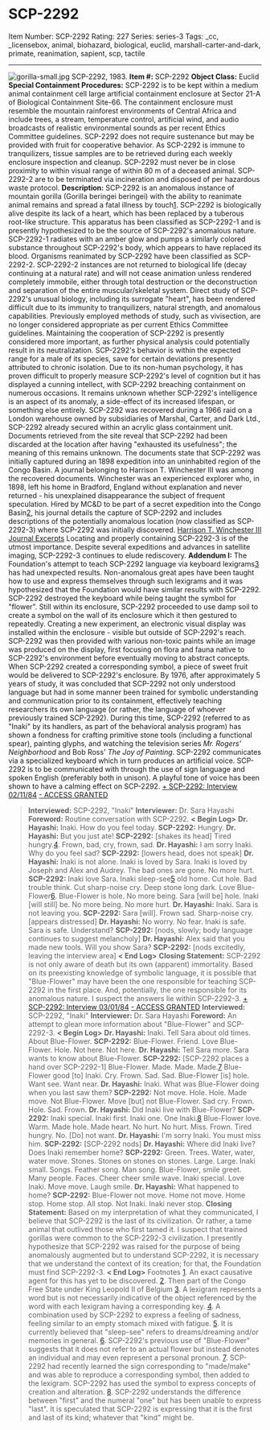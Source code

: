 # SCP-2292
Item Number: SCP-2292
Rating: 227
Series: series-3
Tags: _cc, _licensebox, animal, biohazard, biological, euclid, marshall-carter-and-dark, primate, reanimation, sapient, scp, tactile

---

![gorilla-small.jpg](https://scp-wiki.wdfiles.com/local--files/scp-2292/gorilla-small.jpg)
SCP-2292, 1983.
**Item #:** SCP-2292
**Object Class:** Euclid
**Special Containment Procedures:** SCP-2292 is to be kept within a medium animal containment cell large artificial containment enclosure at Sector 21-A of Biological Containment Site-66. The containment enclosure must resemble the mountain rainforest environments of Central Africa and include trees, a stream, temperature control, artificial wind, and audio broadcasts of realistic environmental sounds as per recent Ethics Committee guidelines. SCP-2292 does not require sustenance but may be provided with fruit for cooperative behavior.
As SCP-2292 is immune to tranquilizers, tissue samples are to be retrieved during each weekly enclosure inspection and cleanup. SCP-2292 must never be in close proximity to within visual range of within 80 m of a deceased animal. SCP-2292-2 are to be terminated via incineration and disposed of per hazardous waste protocol.
**Description:** SCP-2292 is an anomalous instance of mountain gorilla (Gorilla beringei beringei) with the ability to reanimate animal remains and spread a fatal illness by touch[1](javascript:;). SCP-2292 is biologically alive despite its lack of a heart, which has been replaced by a tuberous root-like structure. This apparatus has been classified as SCP-2292-1 and is presently hypothesized to be the source of SCP-2292's anomalous nature. SCP-2292-1 radiates with an amber glow and pumps a similarly colored substance throughout SCP-2292's body, which appears to have replaced its blood.
Organisms reanimated by SCP-2292 have been classified as SCP-2292-2. SCP-2292-2 instances are not returned to biological life (decay continuing at a natural rate) and will not cease animation unless rendered completely immobile, either through total destruction or the deconstruction and separation of the entire muscular/skeletal system.
Direct study of SCP-2292's unusual biology, including its surrogate "heart", has been rendered difficult due to its immunity to tranquilizers, natural strength, and anomalous capabilities. Previously employed methods of study, such as vivisection, are no longer considered appropriate as per current Ethics Committee guidelines. Maintaining the cooperation of SCP-2292 is presently considered more important, as further physical analysis could potentially result in its neutralization.
SCP-2292's behavior is within the expected range for a male of its species, save for certain deviations presently attributed to chronic isolation. Due to its non-human psychology, it has proven difficult to properly measure SCP-2292's level of cognition but it has displayed a cunning intellect, with SCP-2292 breaching containment on numerous occasions. It remains unknown whether SCP-2292's intelligence is an aspect of its anomaly, a side-effect of its increased lifespan, or something else entirely.
SCP-2292 was recovered during a 1966 raid on a London warehouse owned by subsidiaries of Marshal, Carter, and Dark Ltd., SCP-2292 already secured within an acrylic glass containment unit. Documents retrieved from the site reveal that SCP-2292 had been discarded at the location after having "exhausted its usefulness"; the meaning of this remains unknown. The documents state that SCP-2292 was initially captured during an 1898 expedition into an uninhabited region of the Congo Basin.
A journal belonging to Harrison T. Winchester III was among the recovered documents. Winchester was an experienced explorer who, in 1898, left his home in Bradford, England without explanation and never returned - his unexplained disappearance the subject of frequent speculation. Hired by MC&D to be part of a secret expedition into the Congo Basin[2](javascript:;), his journal details the capture of SCP-2292 and includes descriptions of the potentially anomalous location (now classified as SCP-2292-3) where SCP-2292 was initially discovered.
[Harrison T. Winchester III Journal Excerpts](http://www.scp-wiki.net/harrison-t-winchester-iii-journal-excerpts)
Locating and properly containing SCP-2292-3 is of the utmost importance. Despite several expeditions and advances in satellite imaging, SCP-2292-3 continues to elude rediscovery.
**Addendum I:** The Foundation's attempt to teach SCP-2292 language via keyboard lexigrams[3](javascript:;) has had unexpected results. Non-anomalous great apes have been taught how to use and express themselves through such lexigrams and it was hypothesized that the Foundation would have similar results with SCP-2292.
SCP-2292 destroyed the keyboard while being taught the symbol for "flower". Still within its enclosure, SCP-2292 proceeded to use damp soil to create a symbol on the wall of its enclosure which it then gestured to repeatedly. Creating a new experiment, an electronic visual display was installed within the enclosure - visible but outside of SCP-2292's reach. SCP-2292 was then provided with various non-toxic paints while an image was produced on the display, first focusing on flora and fauna native to SCP-2292's environment before eventually moving to abstract concepts.
When SCP-2292 created a corresponding symbol, a piece of sweet fruit would be delivered to SCP-2292's enclosure. By 1976, after approximately 5 years of study, it was concluded that SCP-2292 not only understood language but had in some manner been trained for symbolic understanding and communication prior to its containment, effectively teaching researchers its own language (or rather, the language of whoever previously trained SCP-2292).
During this time, SCP-2292 (referred to as "Inaki" by its handlers, as part of the behavioral analysis program) has shown a fondness for crafting primitive stone tools (including a functional spear), painting glyphs, and watching the television series _Mr. Rogers' Neighborhood_ and Bob Ross' _The Joy of Painting_.
SCP-2292 communicates via a specialized keyboard which in turn produces an artificial voice. SCP-2292 is to be communicated with through the use of sign language and spoken English (preferably both in unison). A playful tone of voice has been shown to have a calming effect on SCP-2292.
[\+ SCP-2292: Interview 02/11/84](javascript:;)
[\- ACCESS GRANTED](javascript:;)
> **Interviewed:** SCP-2292, "Inaki"
> **Interviewer:** Dr. Sara Hayashi
> **Foreword:** Routine conversation with SCP-2292.
> **< Begin Log>**
> **Dr. Hayashi:** Inaki. How do you feel today.
> **SCP-2292:** Hungry.
> **Dr. Hayashi:** But you just ate!
> **SCP-2292:** [shakes its head] Tired hungry.[4](javascript:;). Frown, bad, cry, frown, sad.
> **Dr. Hayashi:** I am sorry Inaki. Why do you feel sad?
> **SCP-2292:** [lowers head, does not speak]
> **Dr. Hayashi:** Inaki is not alone. Inaki is loved by Sara. Inaki is loved by Joseph and Alex and Audrey. The bad ones are gone. No more hurt.
> **SCP-2292:** Inaki love Sara. Inaki sleep-see[5](javascript:;) old home. Cut hole. Bad trouble think. Cut sharp-noise cry. Deep stone long dark. Love Blue-Flower[6](javascript:;). Blue-Flower is hole. No more being. Sara [will be] hole. Inaki [will still] be. No more being. No more hurt.
> **Dr. Hayashi:** Inaki. Sara is not leaving you.
> **SCP-2292:** Sara [will]. Frown sad. Sharp-noise cry. [appears distressed]
> **Dr. Hayashi:** No worry. No fear. Inaki is safe. Sara is safe. Understand?
> **SCP-2292:** [nods, slowly; body language continues to suggest melancholy]
> **Dr. Hayashi:** Alex said that you made new tools. Will you show Sara?
> **SCP-2292:** [nods excitedly, leaving the interview area]
> **< End Log>**
> **Closing Statement:** SCP-2292 is not only aware of death but its own (apparent) immortality. Based on its preexisting knowledge of symbolic language, it is possible that "Blue-Flower" may have been the one responsible for teaching SCP-2292 in the first place. And, potentially, the one responsible for its anomalous nature. I suspect the answers lie within SCP-2292-3.
[\+ SCP-2292: Interview 03/01/84](javascript:;)
[\- ACCESS GRANTED](javascript:;)
> **Interviewed:** SCP-2292, "Inaki"
> **Interviewer:** Dr. Sara Hayashi
> **Foreword:** An attempt to glean more information about "Blue-Flower" and SCP-2292-3.
> **< Begin Log>**
> **Dr. Hayashi:** Inaki. Tell Sara about old times. About Blue-Flower.
> **SCP-2292:** Blue-Flower. Friend. Love Blue-Flower. Hole. Not here. Not here.
> **Dr. Hayashi:** Tell Sara more. Sara wants to know about Blue-Flower.
> **SCP-2292:** [SCP-2292 places a hand over SCP-2292-1] Blue-Flower. Made. Made. Made.[7](javascript:;) Blue-Flower good [to] Inaki. Cry. Frown. Sad. Sad. Blue-Flower [is] hole. Want see. Want near.
> **Dr. Hayashi:** Inaki. What was Blue-Flower doing when you last saw them?
> **SCP-2292:** Not move. Hole. Hole. Made move. Not Blue-Flower. Move [but] not Blue-Flower. Sad cry. Frown. Hole. Sad. Frown.
> **Dr. Hayashi:** Did Inaki live with Blue-Flower?
> **SCP-2292:** Inaki special. Inaki first. Inaki one. One Inaki.[8](javascript:;) Blue-Flower love. Warm. Made hole. Made heart. No hurt. No hurt. Miss. Frown. Tired hungry. No. [Do] not want.
> **Dr. Hayashi:** I'm sorry Inaki. You must miss him.
> **SCP-2292:** [SCP-2292 nods]
> **Dr. Hayashi:** Where did Inaki live? Does Inaki remember home?
> **SCP-2292:** Green. Trees. Water, water, water move. Stones. Stones on stones on stones. Large. Large. Inaki small. Songs. Feather song. Man song. Blue-Flower, smile greet. Many people. Faces. Cheer cheer smile wave. Inaki special. Love Inaki. Move move. Laugh smile.
> **Dr. Hayashi:** What happened to home?
> **SCP-2292:** Blue-Flower not move. Home not move. Home stop. Home stop. All stop. Not Inaki. Inaki never stop.
> **Closing Statement:** Based on my interpretation of what they communicated, I believe that SCP-2292 is the last of its civilization. Or rather, a tame animal that outlived those who first tamed it. I suspect that trained gorillas were common to the SCP-2292-3 civilization. I presently hypothesize that SCP-2292 was raised for the purpose of being anomalously augmented but to understand SCP-2292, it is necessary that we understand the context of its creation; for that, the Foundation must find SCP-2292-3.
> **< End Log>**
Footnotes
[1](javascript:;). An exact causative agent for this has yet to be discovered.
[2](javascript:;). Then part of the Congo Free State under King Leopold II of Belgium
[3](javascript:;). A lexigram represents a word but is not necessarily indicative of the object referenced by the word with each lexigram having a corresponding key.
[4](javascript:;). A combination used by SCP-2292 to express a feeling of sadness, feeling similar to an empty stomach mixed with fatigue.
[5](javascript:;). It is currently believed that "sleep-see" refers to dreams/dreaming and/or memories in general.
[6](javascript:;). SCP-2292's previous use of "Blue-Flower" suggests that it does not refer to an actual flower but instead denotes an individual and may even represent a personal pronoun.
[7](javascript:;). SCP-2292 had recently learned the sign corresponding to "made/make" and was able to reproduce a corresponding symbol, then added to the lexigram. SCP-2292 has used the symbol to express concepts of creation and alteration.
[8](javascript:;). SCP-2292 understands the difference between "first" and the numeral "one" but has been unable to express "last". It is speculated that SCP-2292 is expressing that it is the first and last of its kind; whatever that "kind" might be.